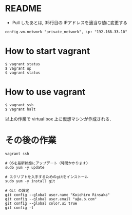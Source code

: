 # README #

- Pull したあとは, 35行目の IPアドレスを適当な値に変更する

~~~
config.vm.network "private_network", ip: "192.168.33.10"
~~~

# How to start vagrant

~~~
$ vagrant status
$ vagrant up
$ vagrant status
~~~

# How to use vagrant

~~~
$ vagrant ssh
$ vagrant halt
~~~

以上の作業で virtual box 上に仮想マシンが作成される．

# その後の作業

~~~
vagrant ssh

# OSを最新状態にアップデート（時間かかります）
sudo yum -y update

# スクリプトを入手するためのgitをインストール
sudo yum -y install git

# Git の設定
git config --global user.name "Koichiro Rinsaka"
git config --global user.email "a@a.b.com"
git config --global color.ui true
git config -l

~~~
